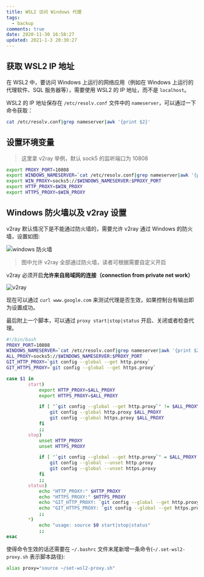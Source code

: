 ```yaml
---
title: WSL2 访问 Windows 代理
tags:
  - backup
comments: true
date: 2020-11-30 16:58:27
updated: 2021-1-3 20:30:27
---
```


## 获取 WSL2 IP 地址

在 WSL2 中，要访问 Windows 上运行的网络应用（例如在 Windows 上运行的代理软件、SQL 服务器等），需要使用 WSL2 的 IP 地址，而不是 `localhost`。

WSL2 的 IP 地址保存在 `/etc/resolv.conf` 文件中的 `nameserver`，可以通过一下命令获取：

```bash
cat /etc/resolv.conf|grep nameserver|awk '{print $2}'
```
## 设置环境变量

> 这里拿 v2ray 举例，默认 sock5 的监听端口为 10808

```bash
export PROXY_PORT=10808
export WINDOWS_NAMESERVER=`cat /etc/resolv.conf|grep nameserver|awk '{print $2}'`
export WIN_PROXY=socks5://$WINDOWS_NAMESERVER:$PROXY_PORT
export HTTP_PROXY=$WIN_PROXY
export HTTPS_PROXY=$WIN_PROXY
```

<!-- more -->

## Windows 防火墙以及 v2ray 设置

v2ray 默认情况下是不能通过防火墙的，需要允许 v2ray 通过 Windows 的防火墙，设置如图:

![windows 防火墙](https://i.loli.net/2020/12/31/DStfWsanH1E6wLJ.png)

> 图中允许 v2ray 全部通过防火墙，读者可根据需要自定义开启

v2ray 必须开启**允许来自局域网的连接（connection from private net work）**

![v2ray](https://i.loli.net/2020/11/30/vZ1EH96GKOnDQBI.png)

现在可以通过 `curl www.google.com` 来测试代理是否生效，如果控制台有输出即为设置成功。

最后附上一个脚本，可以通过 `proxy start|stop|status` 开启、关闭或者检查代理。

```bash
#!/bin/bash
PROXY_PORT=10808
WINDOWS_NAMESERVER=`cat /etc/resolv.conf|grep nameserver|awk '{print $2}'`
ALL_PROXY=socks5://$WINDOWS_NAMESERVER:$PROXY_PORT
GIT_HTTP_PROXY=`git config --global --get http.proxy`
GIT_HTTPS_PROXY=`git config --global --get https.proxy`

case $1 in
        start)
            export HTTP_PROXY=$ALL_PROXY
            export HTTPS_PROXY=$ALL_PROXY

            if [ "`git config --global --get http.proxy`" != $ALL_PROXY ]; then
                git config --global http.proxy $ALL_PROXY
                git config --global https.proxy $ALL_PROXY
            fi
            ;;
        stop)
            unset HTTP_PROXY
            unset HTTPS_PROXY

            if [ "`git config --global --get http.proxy`" = $ALL_PROXY ]; then
                git config --global --unset http.proxy
                git config --global --unset https.proxy
            fi
            ;;
        status)
            echo "HTTP_PROXY:" $HTTP_PROXY
            echo "HTTPS_PROXY:" $HTTPS_PROXY
            echo "GIT_HTTP_PROXY: `git config --global --get http.proxy`"
            echo "GIT_HTTPS_PROXY: `git config --global --get https.proxy`"
            ;;
        *)
            echo "usage: source $0 start|stop|status"
            ;;
esac
```

使得命令生效的话还需要在 `~/.bashrc` 文件末尾新增一条命令(`~/.set-wsl2-proxy.sh` 表示脚本路径):

```bash
alias proxy="source ~/set-wsl2-proxy.sh"
```
